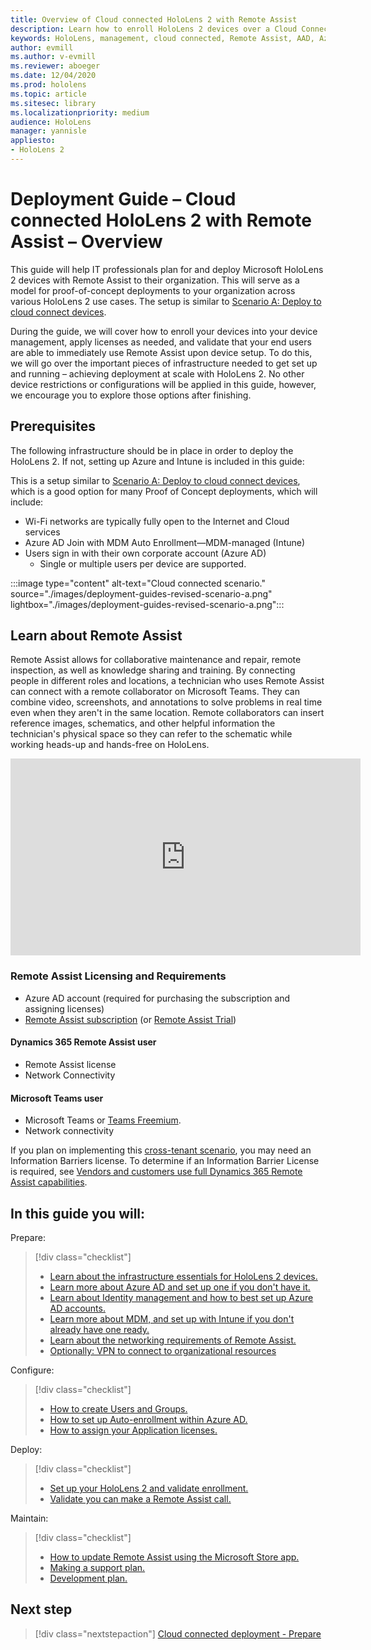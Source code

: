 ```yaml
---
title: Overview of Cloud connected HoloLens 2 with Remote Assist 
description: Learn how to enroll HoloLens 2 devices over a Cloud Connected network using Dynamics 365 Remote Assist.
keywords: HoloLens, management, cloud connected, Remote Assist, AAD, Azure AD, MDM, Mobile Device Management
author: evmill
ms.author: v-evmill
ms.reviewer: aboeger
ms.date: 12/04/2020
ms.prod: hololens
ms.topic: article
ms.sitesec: library
ms.localizationpriority: medium
audience: HoloLens
manager: yannisle
appliesto:
- HoloLens 2
---
```


# Deployment Guide – Cloud connected HoloLens 2 with Remote Assist – Overview

This guide will help IT professionals plan for and deploy Microsoft HoloLens 2 devices with Remote Assist to their organization. This will serve as a model for proof-of-concept deployments to your organization across various HoloLens 2 use cases. The setup is similar to [Scenario A: Deploy to cloud connect devices](common-scenarios.md#scenario-a). 

During the guide, we will cover how to enroll your devices into your device management, apply licenses as needed, and validate that your end users are able to immediately use Remote Assist upon device setup. To do this, we will go over the important pieces of infrastructure needed to get set up and running – achieving deployment at scale with HoloLens 2. No other device restrictions or configurations will be applied in this guide, however, we encourage you to explore those options after finishing.

## Prerequisites

The following infrastructure should be in place in order to deploy the HoloLens 2. If not, setting up Azure and Intune is included in this guide:

This is a setup similar to [Scenario A: Deploy to cloud connect devices](/hololens/common-scenarios#scenario-a), which is a good option for many Proof of Concept deployments, which will include:

- Wi-Fi networks are typically fully open to the Internet and Cloud services
- Azure AD Join with MDM Auto Enrollment—MDM-managed (Intune)
- Users sign in with their own corporate account (Azure AD)
    - Single or multiple users per device are supported.

:::image type="content" alt-text="Cloud connected scenario." source="./images/deployment-guides-revised-scenario-a.png" lightbox="./images/deployment-guides-revised-scenario-a.png":::


## Learn about Remote Assist

Remote Assist allows for collaborative maintenance and repair, remote inspection, as well as knowledge sharing and training. By connecting people in different roles and locations, a technician who uses Remote Assist can connect with a remote collaborator on Microsoft Teams. They can combine video, screenshots, and annotations to solve problems in real time even when they aren't in the same location. Remote collaborators can insert reference images, schematics, and other helpful information the technician's physical space so they can refer to the schematic while working heads-up and hands-free on HoloLens.

<iframe width="560" height="315" src="https://www.youtube.com/embed/d3YT8j0yYl0" frameborder="0" allow="accelerometer; autoplay; clipboard-write; encrypted-media; gyroscope; picture-in-picture" allowfullscreen></iframe>

### Remote Assist Licensing and Requirements

- Azure AD account (required for purchasing the subscription and assigning licenses)
- [Remote Assist subscription](/dynamics365/mixed-reality/remote-assist/buy-and-deploy-remote-assist) (or [Remote Assist Trial](/dynamics365/mixed-reality/remote-assist/try-remote-assist))
    
#### Dynamics 365 Remote Assist user

- Remote Assist license
- Network Connectivity

#### Microsoft Teams user

- Microsoft Teams or [Teams Freemium](https://products.office.com/microsoft-teams/free).
- Network connectivity

If you plan on implementing this [cross-tenant scenario](/dynamics365/mixed-reality/remote-assist/cross-tenant-overview#scenario-2-leasing-services-to-other-tenants), you may need an Information Barriers license. To determine if an Information Barrier License is required, see [Vendors and customers use full Dynamics 365 Remote Assist capabilities](/dynamics365/mixed-reality/remote-assist/cross-tenant-licensing-implementation).

## In this guide you will:

Prepare:

> [!div class="checklist"]
> - [Learn about the infrastructure essentials for HoloLens 2 devices.](hololens2-cloud-connected-prepare.md#infrastructure-essentials)
> - [Learn more about Azure AD and set up one if you don&#39;t have it.](hololens2-cloud-connected-prepare.md#azure-active-directory)
> - [Learn about Identity management and how to best set up Azure AD accounts.](hololens2-cloud-connected-prepare.md#identity-management)
> - [Learn more about MDM, and set up with Intune if you don&#39;t already have one ready.](hololens2-cloud-connected-prepare.md#mobile-device-management)
> - [Learn about the networking requirements of Remote Assist.](hololens2-cloud-connected-prepare.md#network)
> - [Optionally: VPN to connect to organizational resources](hololens2-cloud-connected-prepare.md#optional-connect-your-hololens-to-vpn)

Configure:

> [!div class="checklist"]
> - [How to create Users and Groups.](hololens2-cloud-connected-configure.md#azure-users-and-groups)
> - [How to set up Auto-enrollment within Azure AD.](hololens2-cloud-connected-configure.md#auto-enrollment-on-hololens-2)
> - [How to assign your Application licenses.](hololens2-cloud-connected-configure.md#application-licenses)

Deploy:

> [!div class="checklist"]
> - [Set up your HoloLens 2 and validate enrollment.](hololens2-cloud-connected-deploy.md#enrollment-validation)
> - [Validate you can make a Remote Assist call.](hololens2-cloud-connected-deploy.md#remote-assist-call-validation)

Maintain:

> [!div class="checklist"]
> - [How to update Remote Assist using the Microsoft Store app.](hololens2-cloud-connected-maintain.md#updates)
> - [Making a support plan.](hololens2-cloud-connected-maintain.md#support-plan)
> - [Development plan.](hololens2-cloud-connected-maintain.md#development-plan)

## Next step

> [!div class="nextstepaction"]
> [Cloud connected deployment - Prepare](hololens2-cloud-connected-prepare.md)

